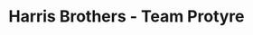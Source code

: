 ---
title: "Harris Brothers - Team Protyre"
url: /swansea/harris-brothers-team-protyre/
shop: tyres
---